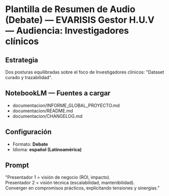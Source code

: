 # Plantilla de Resumen de Audio (Debate) — EVARISIS Gestor H.U.V — Audiencia: Investigadores clínicos

## Estrategia
Dos posturas equilibradas sobre el foco de Investigadores clínicos: "Dataset curado y trazabilidad".

## NotebookLM — Fuentes a cargar
- documentacion/INFORME_GLOBAL_PROYECTO.md
- documentacion/README.md
- documentacion/CHANGELOG.md

## Configuración
- Formato: **Debate**
- Idioma: **español (Latinoamérica)**

## Prompt
"Presentador 1 = visión de negocio (ROI, impacto).  
Presentador 2 = visión técnica (escalabilidad, mantenibilidad).  
Converger en compromisos prácticos, explicitando tensiones y sinergias."